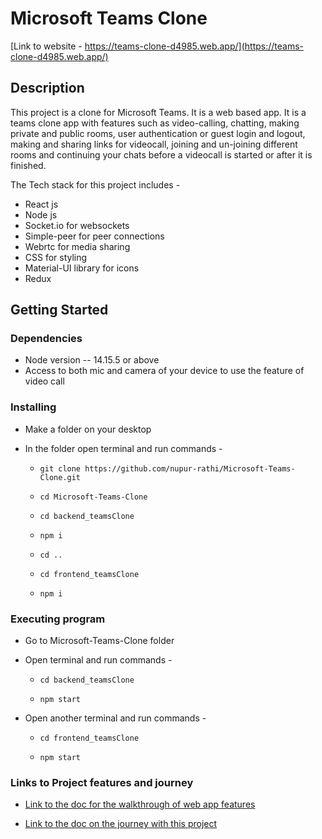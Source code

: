 # Microsoft Teams Clone

[Link to website - https://teams-clone-d4985.web.app/](https://teams-clone-d4985.web.app/)

## Description

This project is a clone for Microsoft Teams. It is a web based app.
It is a teams clone app with features such as video-calling, chatting, making private and public rooms, user authentication or guest login and logout, making and sharing links for videocall, joining and un-joining different rooms and continuing your chats before a videocall is started or after it is finished.

The Tech stack for this project includes -

* React js
* Node js
* Socket.io for websockets
* Simple-peer for peer connections
* Webrtc for media sharing 
* CSS for styling
* Material-UI library for icons
* Redux

## Getting Started

### Dependencies

* Node version -- 14.15.5 or above
* Access to both mic and camera of your device to use the feature of video call

### Installing

* Make a folder on your desktop
* In the folder open terminal and run commands -

    *   ```
        git clone https://github.com/nupur-rathi/Microsoft-Teams-Clone.git
        ```
    *   ```
        cd Microsoft-Teams-Clone
        ```
    *   ```
        cd backend_teamsClone
        ```
    *   ```
        npm i
        ```
    *   ```
        cd ..
        ```
    *   ```
        cd frontend_teamsClone
        ```
    *   ```
        npm i
        ```


### Executing program

* Go to Microsoft-Teams-Clone folder
* Open terminal and run commands -

    *   ```
        cd backend_teamsClone
        ```
    *   ```
        npm start
        ```
* Open another terminal and run commands -

    *   ```
        cd frontend_teamsClone
        ```
    *   ```
        npm start
        ```

### Links to Project features and journey


* [Link to the doc for the walkthrough of web app features](https://github.com/nupur-rathi/Microsoft-Teams-Clone/blob/main/Microsoft%20Teams%20Clone%20Tour%20and%20Features.pdf)

* [Link to the doc on the journey with this project](https://docs.google.com/document/d/1upqePbh9QUWu2euEt1_Z7jT_7NJAxejmRFKwx2tbV8I/edit?usp=sharing)

